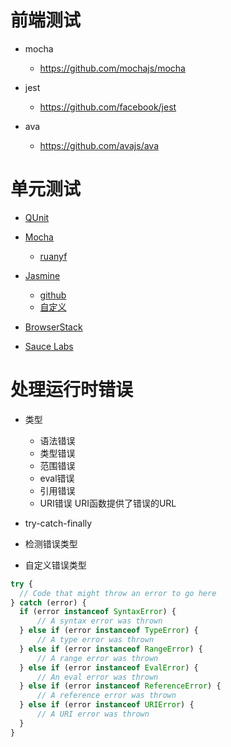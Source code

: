 # 前端测试

- mocha

  - <https://github.com/mochajs/mocha>

- jest

  - <https://github.com/facebook/jest>

- ava

  - <https://github.com/avajs/ava>

# 单元测试

- [QUnit](http://qunitjs.com/)
- [Mocha](http://mochajs.org/)

  - [ruanyf](http://www.ruanyifeng.com/blog/2015/12/a-mocha-tutorial-of-examples.html)

- [Jasmine](https://jasmine.github.io/)

  - [github](https://github.com/jasmine/jasmine)
  - [自定义](https://github.com/jasmine/jasmine)

- [BrowserStack](https://www.browserstack.com/)

- [Sauce Labs](http://saucelabs.com/)

# 处理运行时错误

- 类型

  - 语法错误
  - 类型错误
  - 范围错误
  - eval错误
  - 引用错误
  - URI错误 URI函数提供了错误的URL

- try-catch-finally

- 检测错误类型

- 自定义错误类型

```javascript
try {
  // Code that might throw an error to go here
} catch (error) {
  if (error instanceof SyntaxError) {
      // A syntax error was thrown
  } else if (error instanceof TypeError) {
      // A type error was thrown
  } else if (error instanceof RangeError) {
      // A range error was thrown
  } else if (error instanceof EvalError) {
      // An eval error was thrown
  } else if (error instanceof ReferenceError) {
      // A reference error was thrown
  } else if (error instanceof URIError) {
      // A URI error was thrown
  }
}
```
